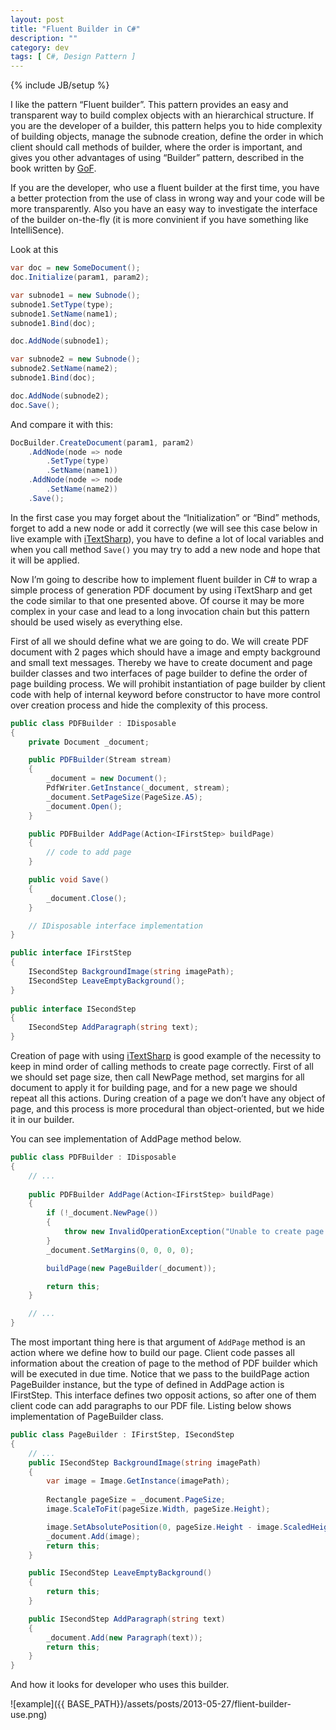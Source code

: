 ```yaml
---
layout: post
title: "Fluent Builder in C#"
description: ""
category: dev
tags: [ C#, Design Pattern ]
---
```

{% include JB/setup %}

I like the pattern “Fluent builder”. This pattern provides an easy and transparent way to build complex objects with an hierarchical structure. If you are the developer of a builder, this pattern helps you to hide complexity of building objects, manage the subnode creation, define the order in which client should call methods of builder, where the order is important, and gives you other advantages of using “Builder” pattern, described in the book written by [GoF]({{BASE_PATH}}/books/#design-patterns). 

If you are the developer, who use a fluent builder at the first time, you have a better protection from the use of class in wrong way and your code will be more transparently. Also you have an easy way to investigate the interface of the builder on-the-fly (it is more convinient if you have something like IntelliSence).

Look at this 

```csharp
var doc = new SomeDocument();
doc.Initialize(param1, param2);

var subnode1 = new Subnode();
subnode1.SetType(type);
subnode1.SetName(name1);
subnode1.Bind(doc);

doc.AddNode(subnode1);

var subnode2 = new Subnode();
subnode2.SetName(name2);
subnode1.Bind(doc);

doc.AddNode(subnode2);
doc.Save();
```

And compare it with this:

```csharp
DocBuilder.CreateDocument(param1, param2)
    .AddNode(node => node
        .SetType(type)
        .SetName(name1))
    .AddNode(node => node
        .SetName(name2))
    .Save();
```

In the first case you may forget about the “Initialization” or “Bind” methods, forget to add a new node or add it correctly (we will see this case below in live example with [iTextSharp][itextsharp]), you have to define a lot of local variables and when you call method `Save()` you may try to add a new node and hope that it will be applied.

Now I’m going to describe how to implement fluent builder in C# to wrap a simple process of generation PDF document by using iTextSharp and get the code similar to that one presented above. Of course it may be more complex in your case and lead to a long invocation chain but this pattern should be used wisely as everything else.

First of all we should define what we are going to do. We will create PDF document with 2 pages which should have a image and empty background and small text messages. Thereby we have to create document and page builder classes and two interfaces of page builder to define the order of page building process. We will prohibit instantiation of page builder by client code with help of internal keyword before constructor to have more control over creation process and hide the complexity of this process.

```csharp
public class PDFBuilder : IDisposable
{
    private Document _document;

    public PDFBuilder(Stream stream)
    {
        _document = new Document();
        PdfWriter.GetInstance(_document, stream);
        _document.SetPageSize(PageSize.A5);
        _document.Open();
    }

    public PDFBuilder AddPage(Action<IFirstStep> buildPage)
    {
        // code to add page
    }

    public void Save()
    {
        _document.Close();
    }

    // IDisposable interface implementation
}

public interface IFirstStep
{
    ISecondStep BackgroundImage(string imagePath);
    ISecondStep LeaveEmptyBackground();
}
 
public interface ISecondStep
{
    ISecondStep AddParagraph(string text);
}
```

Creation of page with using [iTextSharp][itextsharp] is good example of the necessity to keep in mind order of calling methods to create page correctly. First of all we should set page size, then call NewPage method, set margins for all document to apply it for building page, and for a new page we should repeat all this actions. During creation of a page we don’t have any object of page, and this process is more procedural than object-oriented, but we hide it in our builder. 

You can see implementation of AddPage method below.

```csharp
public class PDFBuilder : IDisposable
{
    // ...
    
    public PDFBuilder AddPage(Action<IFirstStep> buildPage)
    {
        if (!_document.NewPage())
        {
            throw new InvalidOperationException("Unable to create page.");
        }
        _document.SetMargins(0, 0, 0, 0);

        buildPage(new PageBuilder(_document));

        return this;
    }

    // ...
}
```

The most important thing here is that argument of `AddPage` method is an action where we define how to build our page. Client code passes all information about the creation of page to the method of PDF builder which will be executed in due time. Notice that we pass to the buildPage action PageBuilder instance, but the type of defined in AddPage action is IFirstStep. This interface defines two opposit actions, so after one of them client code can add paragraphs to our PDF file. Listing below shows implementation of PageBuilder class.

```csharp
public class PageBuilder : IFirstStep, ISecondStep
{
    // ...
    public ISecondStep BackgroundImage(string imagePath)
    {
        var image = Image.GetInstance(imagePath);
      
        Rectangle pageSize = _document.PageSize;
        image.ScaleToFit(pageSize.Width, pageSize.Height);

        image.SetAbsolutePosition(0, pageSize.Height - image.ScaledHeight);
        _document.Add(image);
        return this;
    }

    public ISecondStep LeaveEmptyBackground() 
    { 
        return this; 
    }

    public ISecondStep AddParagraph(string text)
    {
        _document.Add(new Paragraph(text));
        return this;
    }
}
```

And how it looks for developer who uses this builder.

![example]({{ BASE_PATH}}/assets/posts/2013-05-27/flient-builder-use.png)

[itextsharp]: http://sourceforge.net/projects/itextsharp/